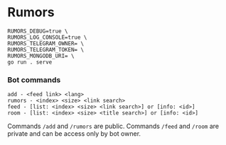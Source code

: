 # Rumors

```shell
RUMORS_DEBUG=true \
RUMORS_LOG_CONSOLE=true \
RUMORS_TELEGRAM_OWNER= \
RUMORS_TELEGRAM_TOKEN= \
RUMORS_MONGODB_URI= \
go run . serve
```

### Bot commands

```shell
add - <feed link> <lang>
rumors - <index> <size> <link search>
feed - [list: <index> <size> <link search>] or [info: <id>]
room - [list: <index> <size> <title search>] or [info: <id>]
```

Commands `/add` and `/rumors` are public. Commands `/feed` and `/room` are private and can be access only by bot owner.
